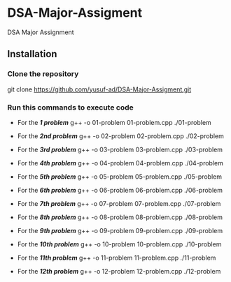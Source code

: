 # DSA-Major-Assigment

DSA Major Assignment

## Installation

### Clone the repository

git clone https://github.com/yusuf-ad/DSA-Major-Assigment.git

### Run this commands to execute code

- For the **_1 problem_**
  g++ -o 01-problem 01-problem.cpp
  ./01-problem

- For the **_2nd problem_**
  g++ -o 02-problem 02-problem.cpp
  ./02-problem

- For the **_3rd problem_**
  g++ -o 03-problem 03-problem.cpp
  ./03-problem

- For the **_4th problem_**
  g++ -o 04-problem 04-problem.cpp
  ./04-problem

- For the **_5th problem_**
  g++ -o 05-problem 05-problem.cpp
  ./05-problem

- For the **_6th problem_**
  g++ -o 06-problem 06-problem.cpp
  ./06-problem

- For the **_7th problem_**
  g++ -o 07-problem 07-problem.cpp
  ./07-problem

- For the **_8th problem_**
  g++ -o 08-problem 08-problem.cpp
  ./08-problem

- For the **_9th problem_**
  g++ -o 09-problem 09-problem.cpp
  ./09-problem

- For the **_10th problem_**
  g++ -o 10-problem 10-problem.cpp
  ./10-problem

- For the **_11th problem_**
  g++ -o 11-problem 11-problem.cpp
  ./11-problem

- For the **_12th problem_**
  g++ -o 12-problem 12-problem.cpp
  ./12-problem
